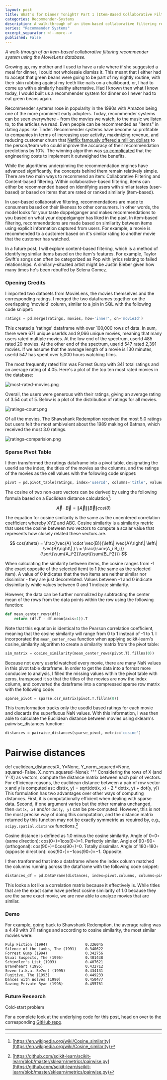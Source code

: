 ```yaml
---
layout: post
title: What's for Dinner Tonight? Part 1 (Item-Based Collaborative Filtering Recommender System)
categories: Recommender-Systems
description: A walk-through of an item-based collaborative filtering recommender system using the MovieLens database
series: "Recommender Systems"
excerpt_separator: <!--more-->
published: False
---
```

*A walk-through of an item-based collaborative filtering recommender system using the MovieLens database.*

<!--more-->

Growing up, my mother and I used to have a rule where if she suggested a meal for dinner, I could not wholesale dismiss it.  This meant that I either had to accept that green beans were going to be part of my nightly routine, with their skin rubbing against my teeth like nails on a chalkboard, or, I had to come up with a similarly healthy alternative.  Had I known then what I know today, I would built us a recommender system for dinner so I never had to eat green beans again.

Recommender systems rose in popularity in the 1990s with Amazon being one of the more prominent early adopters.  Today, recommender systems can be seen everywhere - from the movies we watch, to the music we listen to, to the articles we read.  Even people can be recommended as "items" in dating apps like Tinder.  Recommender systems have become so profitable to companies in terms of increasing user activity, maximizing revenue, and reducing customer churn that [Netflix famously offered a million dollars](https://www.netflixprize.com/) to the person/team who could improve the accuracy of their recommendation predictions by 10%.  The winning algorithm was [so complicated](https://www.wired.com/2012/04/netflix-prize-costs/) that the engineering costs to implement it outweighed the benefits.

While the algorithms underpinning the recommendation engines have advanced significantly, the concepts behind them remain relatively simple.  There are two main ways to recommend an item: Collaborative Filtering and Content-based filtering.  Within collaborative-based filtering, items can either be recommended based on identifying users with similar tastes (user-based) or based on items that are rated or ranked similarly (item-based).

In user-based collaborative filtering, recommendations are made to consumers based on their likeness to other consumers.  In other words, the model looks for your taste doppelganger and makes recommendations to you based on what your doppelganger has liked in the past.  In item-based filtering, recommendations are made based on similarity between items using explicit information captured from users.  For example, a movie is recommended to a customer based on it's similar rating to another movie that the customer has watched.

In a future post, I will explore content-based filtering, which is a method of identifying similar items based on the item's features.  For example, Taylor Swift's songs can often be categorized as Pop with lyrics relating to failed relationships.  A similarly-situated artist might be Justin Bieber given how many times he's been rebuffed by Selena Gomez.

### Opening Credits

I imported two datasets from MovieLens, the movies themselves and the corresponding ratings.  I merged the two dataframes together on the overlapping 'movieId' column, similar to a join in SQL with the following code snippet:

```python
ratings = pd.merge(ratings, movies, how='inner', on='movieId')
```

This created a 'ratings' dataframe with over 100,000 rows of data.  In sum, there were 671 unique userIds and 9,066 unique movies, meaning that many users rated multiple movies.  At the low end of the spectrum, userId 485 rated 20 movies.  At the other end of the spectrum, userId 547 rated 2,391 movies.  If we assume that the average length of a movie is 130 minutes, userId 547 has spent over 5,000 hours watching films.

The most frequently rated film was Forrest Gump with 341 total ratings and an average rating of 4.05.  Here's a plot of the top ten most rated movies in the database:

![most-rated-movies.png](/static/img/most-rated-movies.png)

Overall, the users were generous with their ratings, giving an average rating of 3.54 out of 5.  Below is a plot of the distribution of ratings for all movies.  

![ratings-count.png](/static/img/ratings-count.png)

Of all the movies, The Shawshank Redemption received the most 5.0 ratings but users felt the most ambivalent about the 1989 making of Batman, which received the most 3.0 ratings.

![ratings-comparision.png](/static/img/ratings-comparision.png)

### Sparse Pivot Table

I then transformed the ratings dataframe into a pivot table, designating the userId as the index, the titles of the movies as the columns, and the ratings of the movies as the cell values with the following code snippet:

```python
pivot = pd.pivot_table(ratings, index='userId', columns='title', values='rating')
```

The cosine of two non-zero vectors can be derived by using the following formula based on a Euclidean distance calculation[^2]:

$$\vec{A} \cdot \vec{B} = \left\| \vec{A}\right\| \left\| \vec{B}\right\|cos(\theta)$$

The equation for cosine similarity is the same as the uncentered correlation coefficient whereby XYZ and ABC.  Cosine similarity is a similarity metric that uses the cosine between two vectors to compute a scalar value that represents how closely related these vectors are.

$$
cos(\theta) = \frac{\vec{A} \cdot \vec{B}}{\left\| \vec{A}\right\| \left\| \vec{B}\right\| } \
= \frac{\sum{A_i B_i}}{\sqrt{\sum{A_i^2}}\sqrt{\sum{B_i^2}}}
$$

When calculating the similarity between items, the cosine ranges from -1 (the exact opposite of the selected item) to 1 (the same as the selected item).  A value of 0 indicates that the two items are neither similar nor dissimilar - they are just decorrelated.  Values between -1 and 0 indicate dissimilarity while values between 0 and 1 indicate similarity.  

However, the data can be further normalized by subtracting the center mean of the rows from the data points within the row using the following function:

```python
def mean_center_rows(df):
    return (df.T - df.mean(axis=1)).T
```

Note that this equation is identical to the Pearson correlation coefficient, meaning that the cosine similarity will range from 0 to 1 instead of -1 to 1.  I incorporated the `mean_center_rows` function when applying scikit-learn's cosine_similarity algorithm to create a similarity matrix from the pivot table:

```python
sim_matrix = cosine_similarity(mean_center_rows(pivot.T).fillna(0))
```


Because not every userId watched every movie, there are many NaN values in this pivot table dataframe.  In order to get the data into a format more conducive to analysis, I filled the missing values within the pivot table with zeros, transposed it so that the titles of the movies are now the index column, and converted the dataframe into a compressed sparse row matrix with the following code:

```python
sparse_pivot = sparse.csr_matrix(pivot.T.fillna(0))
```

This transformation tracks only the usedId based ratings for each movie and discards the superfluous NaN values.  With this information, I was then able to calculate the Euclidean distance between movies using sklearn's pairwise_distances function:

```python
distances = pairwise_distances(sparse_pivot, metric='cosine')
```


# Pairwise distances
def euclidean_distances(X, Y=None, Y_norm_squared=None, squared=False,
                        X_norm_squared=None):
    """
    Considering the rows of X (and Y=X) as vectors, compute the
    distance matrix between each pair of vectors.
    For efficiency reasons, the euclidean distance between a pair of row
    vector x and y is computed as::
        dist(x, y) = sqrt(dot(x, x) - 2 * dot(x, y) + dot(y, y))
    This formulation has two advantages over other ways of computing distances.
    First, it is computationally efficient when dealing with sparse data.
    Second, if one argument varies but the other remains unchanged, then
    `dot(x, x)` and/or `dot(y, y)` can be pre-computed.
    However, this is not the most precise way of doing this computation, and
    the distance matrix returned by this function may not be exactly
    symmetric as required by, e.g., ``scipy.spatial.distance`` functions.[^1]

Cosine distance is defined as 1.0 minus the cosine similarity.
Angle of 0∘0∘ (same direction): cos(0∘)=1cos⁡(0∘)=1. Perfectly similar.
Angle of 90∘90∘ (orthogonal): cos(90∘)=0cos⁡(90∘)=0. Totally dissimilar.
Angle of 180∘180∘ (opposite direction): cos(90∘)=−1cos⁡(90∘)=−1. Opposite.









I then tranformed that into a dataframe where the index column matched the columns running across the dataframe with the following code snippet:

```python
distances_df = pd.DataFrame(distances, index=pivot.columns, columns=pivot.columns)
```

This looks a lot like a correlation matrix because it effectively is.  While titles that are the exact same have perfect cosine similarity of 1.0 because they are the same exact movie, we are now able to analyze movies that are similar.

### Demo

For example, going back to Shawshank Redemption, the average rating was a 4.49 with 311 ratings and according to cosine similarity, the most similar movies were:

```
Pulp Fiction (1994)                 0.326045
Silence of the Lambs, The (1991)    0.340622
Forrest Gump (1994)                 0.342756
Usual Suspects, The (1995)          0.401438
Schindler's List (1993)             0.407621
Braveheart (1995)                   0.432712
Seven (a.k.a. Se7en) (1995)         0.434131
Fugitive, The (1993)                0.449233
Dances with Wolves (1990)           0.450477
Saving Private Ryan (1998)          0.455761
```

### Future Research

Cold-start problem

For a complete look at the underlying code for this post, head on over to the corresponding [GitHub repo](https://github.com/thedatasleuth/Recommender-System-Item-Based).

---

[^1]:[https://github.com/scikit-learn/scikit-learn/blob/master/sklearn/metrics/pairwise.py](https://github.com/scikit-learn/scikit-learn/blob/master/sklearn/metrics/pairwise.py)
[^2]: [https://en.wikipedia.org/wiki/Cosine_similarity](https://en.wikipedia.org/wiki/Cosine_similarity)
